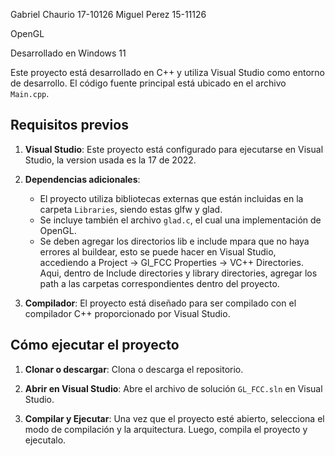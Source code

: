 Gabriel Chaurio 17-10126
Miguel Perez 15-11126

OpenGL

Desarrollado en Windows 11

Este proyecto está desarrollado en C++ y utiliza Visual Studio como entorno de desarrollo. El código fuente principal está ubicado en el archivo `Main.cpp`.

## Requisitos previos

1. **Visual Studio**: Este proyecto está configurado para ejecutarse en Visual Studio, la version usada es la 17 de 2022.

2. **Dependencias adicionales**:
   - El proyecto utiliza bibliotecas externas que están incluidas en la carpeta `Libraries`, siendo estas glfw y glad.
   - Se incluye también el archivo `glad.c`, el cual una implementación de OpenGL.
   - Se deben agregar los directorios lib e include mpara que no haya errores al buildear, esto se puede hacer en Visual Studio, accediendo a Project -> Gl_FCC Properties -> VC++ Directories. Aqui, dentro de Include directories y library directories, agregar los path a las carpetas correspondientes dentro del proyecto.

3. **Compilador**: El proyecto está diseñado para ser compilado con el compilador C++ proporcionado por Visual Studio.

## Cómo ejecutar el proyecto

1. **Clonar o descargar**: Clona o descarga el repositorio.

2. **Abrir en Visual Studio**: Abre el archivo de solución `GL_FCC.sln` en Visual Studio.

3. **Compilar y Ejecutar**: Una vez que el proyecto esté abierto, selecciona el modo de compilación y la arquitectura. Luego, compila el proyecto y ejecutalo.
